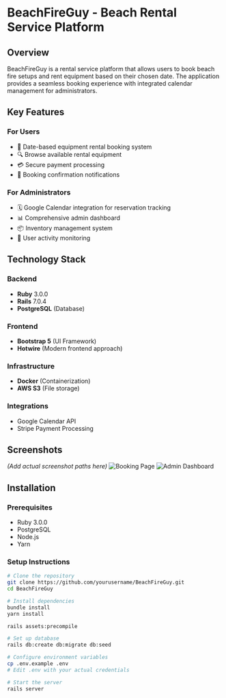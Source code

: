 # BeachFireGuy - Beach Rental Service Platform

## Overview

BeachFireGuy is a rental service platform that allows users to book beach fire setups and rent equipment based on their chosen date. The application provides a seamless booking experience with integrated calendar management for administrators.

## Key Features

### For Users
- 📅 Date-based equipment rental booking system
- 🔍 Browse available rental equipment
- 💳 Secure payment processing
- 📧 Booking confirmation notifications

### For Administrators
- 🗓 Google Calendar integration for reservation tracking
- 📊 Comprehensive admin dashboard
- 📦 Inventory management system
- 👥 User activity monitoring

## Technology Stack

### Backend
- **Ruby** 3.0.0
- **Rails** 7.0.4
- **PostgreSQL** (Database)

### Frontend
- **Bootstrap 5** (UI Framework)
- **Hotwire** (Modern frontend approach)

### Infrastructure
- **Docker** (Containerization)
- **AWS S3** (File storage)

### Integrations
- Google Calendar API
- Stripe Payment Processing

## Screenshots

*(Add actual screenshot paths here)*
![Booking Page](screenshots/booking.png) 
![Admin Dashboard](screenshots/admin.png)

## Installation

### Prerequisites
- Ruby 3.0.0
- PostgreSQL
- Node.js
- Yarn

### Setup Instructions

```bash
# Clone the repository
git clone https://github.com/yourusername/BeachFireGuy.git
cd BeachFireGuy

# Install dependencies
bundle install
yarn install

rails assets:precompile

# Set up database
rails db:create db:migrate db:seed

# Configure environment variables
cp .env.example .env
# Edit .env with your actual credentials

# Start the server
rails server